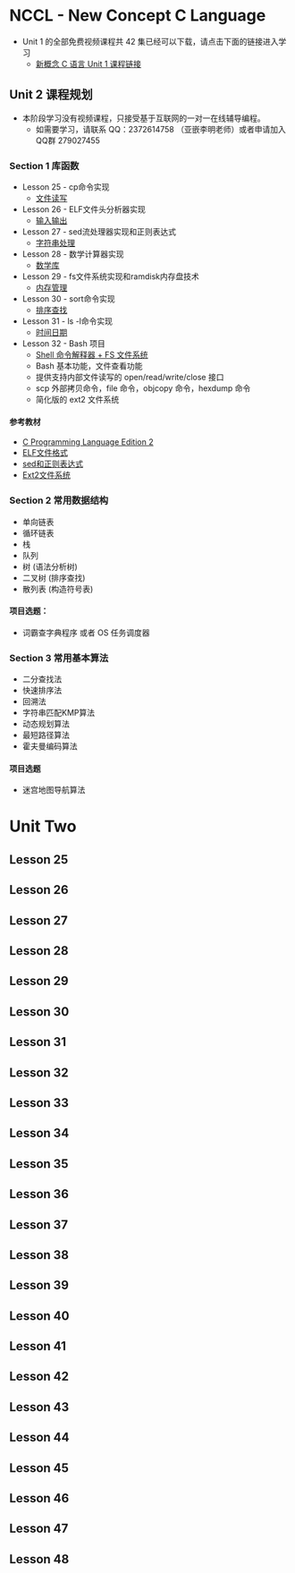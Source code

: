 NCCL - New Concept C Language
=============================

* Unit 1 的全部免费视频课程共 42 集已经可以下载，请点击下面的链接进入学习
    - [新概念 C 语言 Unit 1 课程链接](https://github.com/limingth/NCCL/blob/master/Unit-1/README.md)

## Unit 2 课程规划 

* 本阶段学习没有视频课程，只接受基于互联网的一对一在线辅导编程。
  - 如需要学习，请联系 QQ：2372614758 （亚嵌李明老师）或者申请加入QQ群 279027455

### Section 1 库函数

* Lesson 25 - cp命令实现
  - [文件读写](Lesson-25.md)
* Lesson 26 - ELF文件头分析器实现
  - [输入输出](Lesson-26.md)
* Lesson 27 - sed流处理器实现和正则表达式
  - [字符串处理](Lesson-27.md)
* Lesson 28 - 数学计算器实现
  - [数学库](Lesson-28.md)
* Lesson 29 - fs文件系统实现和ramdisk内存盘技术
  - [内存管理](Lesson-29.md)
* Lesson 30 - sort命令实现
  - [排序查找](Lesson-30.md)
* Lesson 31 - ls -l命令实现
  - [时间日期](Lesson-31.md)
* Lesson 32 - Bash 项目
  - [Shell 命令解释器 + FS 文件系统](Lesson-32.md)  
  - Bash 基本功能，文件查看功能
  - 提供支持内部文件读写的 open/read/write/close 接口
  - scp 外部拷贝命令，file 命令，objcopy 命令，hexdump 命令
  - 简化版的 ext2 文件系统

#### 参考教材
* [C Programming Language Edition 2](http://ishare.iask.sina.com.cn/download/explain.php?fileid=2302709)
* [ELF文件格式](http://learn.akae.cn/media/ch18s05.html)
* [sed和正则表达式](http://learn.akae.cn/media/ch32s03.html)
* [Ext2文件系统](http://learn.akae.cn/media/ch29s02.html)

### Section 2 常用数据结构
* 单向链表
* 循环链表
* 栈
* 队列
* 树 (语法分析树)
* 二叉树 (排序查找)
* 散列表 (构造符号表)

#### 项目选题： 
* 词霸查字典程序 或者 OS 任务调度器


### Section 3 常用基本算法
* 二分查找法
* 快速排序法
* 回溯法
* 字符串匹配KMP算法
* 动态规划算法
* 最短路径算法
* 霍夫曼编码算法


#### 项目选题 
* 迷宫地图导航算法

# Unit Two
## Lesson 25 
## Lesson 26 
## Lesson 27 
## Lesson 28 
## Lesson 29 
## Lesson 30 
## Lesson 31 
## Lesson 32 
## Lesson 33 
## Lesson 34 
## Lesson 35 
## Lesson 36 
## Lesson 37 
## Lesson 38 
## Lesson 39 
## Lesson 40 
## Lesson 41 
## Lesson 42 
## Lesson 43 
## Lesson 44 
## Lesson 45 
## Lesson 46 
## Lesson 47 
## Lesson 48 
